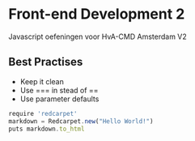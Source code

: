 Front-end Development 2
=======================

Javascript oefeningen voor HvA-CMD Amsterdam V2

Best Practises
--------------

- Keep it clean
- Use === in stead of ==
- Use parameter defaults
```javascript
require 'redcarpet'
markdown = Redcarpet.new("Hello World!")
puts markdown.to_html
```